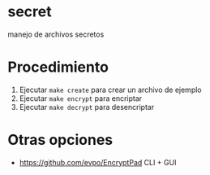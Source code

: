 # secret
manejo de archivos secretos

# Procedimiento
1. Ejecutar `make create` para crear un archivo de ejemplo
1. Ejecutar `make encrypt` para encriptar
1. Ejecutar `make decrypt` para desencriptar

# Otras opciones 
- https://github.com/evpo/EncryptPad CLI + GUI
